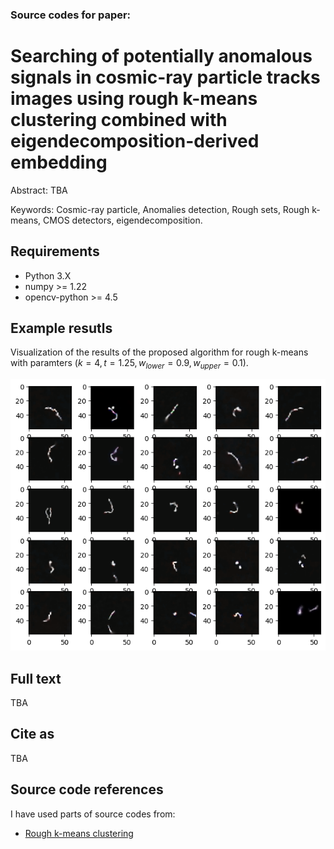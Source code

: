 ### Source codes for paper:

# Searching of potentially anomalous signals in cosmic-ray particle tracks images using rough k-means clustering combined with eigendecomposition-derived embedding

Abstract: TBA

Keywords: Cosmic-ray particle, Anomalies detection, Rough sets, Rough k-means, CMOS detectors, eigendecomposition.

## Requirements

- Python 3.X
- numpy >= 1.22
- opencv-python >= 4.5

## Example resutls

Visualization of the results of the proposed algorithm for rough k-means with paramters $(k=4,t=1.25,w_{lower}=0.9,w_{upper}=0.1)$.

![alt text](images/res.png)

## Full text

TBA

## Cite as

TBA

## Source code references

I have used parts of source codes from:
- [Rough k-means clustering](https://github.com/geofizx/rough-clustering)

